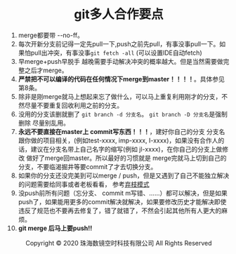 # <center>git多人合作要点</center>

1. merge都要带 --no-ff。
2. 每次开新分支前记得一定先pull一下,push之前先pull，有事没事pull一下。如果怕pull出冲突，有事没事`git fetch -all` (可以设置IDE自动fetch)
3. 早merge+push早脱手 越晚需要手动解决冲突的概率越大。但是当然需要做完整之后才merge。
4. **严禁把不可以编译的代码在任何情况下merge到master！！！！**。具体参见第8条。
5. 除非是刚merge就马上想起来忘了做什么，可以马上重复利用刚才的分支，不然尽量不要重复回收利用之前的分支。
6. 没用的分支该删就删了 `git branch -d 分支名`。 `git branch -D 分支名`是强制删除 尽量别乱用。
7. **永远不要直接在master上 commit写东西！！！**，建好你自己的分支 分支名跟你做的项目相关，(例如test-xxxx, imp-xxxx, I-xxxx)，如果没有合作人的话，建议在分支名带上自己名字的缩写(例如 jl-xxxx)，在你自己的分支上做修改 做好了merge回master。所以最好的习惯就是 merge完就马上切到自己的分支，不要临渴掘井等要commit了才去切换分支。
8. 如果你的分支还没完美到可以merge / push，但是又遇到了自己不能独立解决的问题需要给同事或者老板看看， 参考[弃枝模式](git练习题.md)
9. 没push前所有问题（忘分支、 commit m写错、……）都可以解决，但是如果push了，如果能用更多的commit解决就解决，如果要修改历史才能解决即使违反了规范也不要再去修复了，错了就错了，不然会引起其他所有人更大的麻烦。 
11. **git merge 后马上要push!!**

<center> Copyright © 2020 珠海数镜空时科技有限公司 All Rights Reserved</center>